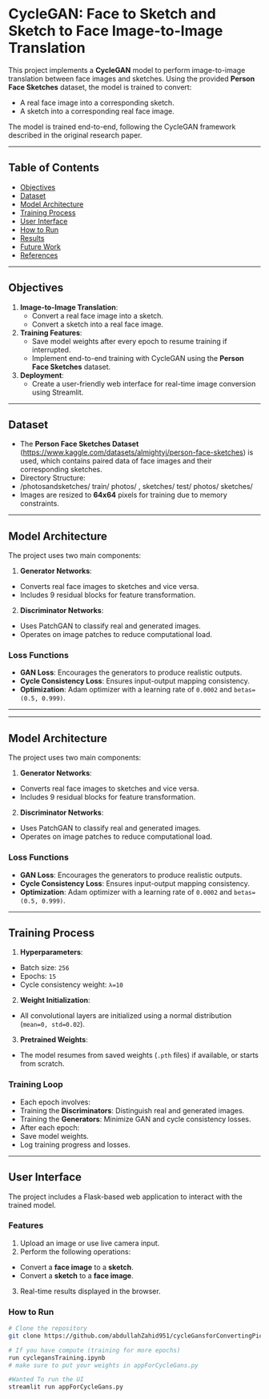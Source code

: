 # CycleGAN: Face to Sketch and Sketch to Face Image-to-Image Translation

This project implements a **CycleGAN** model to perform image-to-image translation between face images and sketches. Using the provided **Person Face Sketches** dataset, the model is trained to convert:
- A real face image into a corresponding sketch.
- A sketch into a corresponding real face image.

The model is trained end-to-end, following the CycleGAN framework described in the original research paper.

---
## Table of Contents
- [Objectives](#objectives)
- [Dataset](#dataset)
- [Model Architecture](#model-architecture)
- [Training Process](#training-process)
- [User Interface](#user-interface)
- [How to Run](#how-to-run)
- [Results](#results)
- [Future Work](#future-work)
- [References](#references)

---

## Objectives
1. **Image-to-Image Translation**:
    - Convert a real face image into a sketch.
    - Convert a sketch into a real face image.
2. **Training Features**:
    - Save model weights after every epoch to resume training if interrupted.
    - Implement end-to-end training with CycleGAN using the **Person Face Sketches** dataset.
3. **Deployment**:
    - Create a user-friendly web interface for real-time image conversion using Streamlit.

---
## Dataset
- The **Person Face Sketches Dataset**  (https://www.kaggle.com/datasets/almightyj/person-face-sketches)  is used, which contains paired data of face images and their corresponding sketches.
- Directory Structure:
- /photosandsketches/ train/ photos/  ,   sketches/ test/ photos/ sketches/
- Images are resized to **64x64** pixels for training due to memory constraints.

---

## Model Architecture
The project uses two main components:
1. **Generator Networks**:
  - Converts real face images to sketches and vice versa.
  - Includes 9 residual blocks for feature transformation.

2. **Discriminator Networks**:
  - Uses PatchGAN to classify real and generated images.
  - Operates on image patches to reduce computational load.

### Loss Functions
- **GAN Loss**: Encourages the generators to produce realistic outputs.
- **Cycle Consistency Loss**: Ensures input-output mapping consistency.
- **Optimization**: Adam optimizer with a learning rate of `0.0002` and `betas=(0.5, 0.999)`.

---

---

## Model Architecture
The project uses two main components:
1. **Generator Networks**:
  - Converts real face images to sketches and vice versa.
  - Includes 9 residual blocks for feature transformation.

2. **Discriminator Networks**:
  - Uses PatchGAN to classify real and generated images.
  - Operates on image patches to reduce computational load.

### Loss Functions
- **GAN Loss**: Encourages the generators to produce realistic outputs.
- **Cycle Consistency Loss**: Ensures input-output mapping consistency.
- **Optimization**: Adam optimizer with a learning rate of `0.0002` and `betas=(0.5, 0.999)`.

---


## Training Process
1. **Hyperparameters**:
  - Batch size: `256`
  - Epochs: `15`
  - Cycle consistency weight: `λ=10`
2. **Weight Initialization**:
  - All convolutional layers are initialized using a normal distribution (`mean=0, std=0.02`).
3. **Pretrained Weights**:
  - The model resumes from saved weights (`.pth` files) if available, or starts from scratch.

### Training Loop
- Each epoch involves:
- Training the **Discriminators**: Distinguish real and generated images.
- Training the **Generators**: Minimize GAN and cycle consistency losses.
- After each epoch:
- Save model weights.
- Log training progress and losses.

---
## User Interface
The project includes a Flask-based web application to interact with the trained model.

### Features
1. Upload an image or use live camera input.
2. Perform the following operations:
 - Convert a **face image** to a **sketch**.
 - Convert a **sketch** to a **face image**.
3. Real-time results displayed in the browser.

### How to Run
```bash
# Clone the repository
git clone https://github.com/abdullahZahid951/cycleGansforConvertingPicturesToSketchesAndViseVersa.git

# If you have compute (training for more epochs)
run cyclegansTraining.ipynb
# make sure to put your weights in appForCycleGans.py

#Wanted To run the UI
streamlit run appForCycleGans.py  
 


